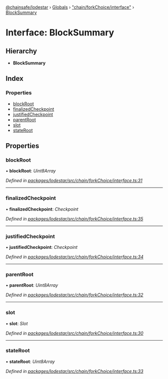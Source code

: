 [@chainsafe/lodestar](../README.md) › [Globals](../globals.md) › ["chain/forkChoice/interface"](../modules/_chain_forkchoice_interface_.md) › [BlockSummary](_chain_forkchoice_interface_.blocksummary.md)

# Interface: BlockSummary

## Hierarchy

* **BlockSummary**

## Index

### Properties

* [blockRoot](_chain_forkchoice_interface_.blocksummary.md#blockroot)
* [finalizedCheckpoint](_chain_forkchoice_interface_.blocksummary.md#finalizedcheckpoint)
* [justifiedCheckpoint](_chain_forkchoice_interface_.blocksummary.md#justifiedcheckpoint)
* [parentRoot](_chain_forkchoice_interface_.blocksummary.md#parentroot)
* [slot](_chain_forkchoice_interface_.blocksummary.md#slot)
* [stateRoot](_chain_forkchoice_interface_.blocksummary.md#stateroot)

## Properties

###  blockRoot

• **blockRoot**: *Uint8Array*

*Defined in [packages/lodestar/src/chain/forkChoice/interface.ts:31](https://github.com/ChainSafe/lodestar/blob/2bf6badbe/packages/lodestar/src/chain/forkChoice/interface.ts#L31)*

___

###  finalizedCheckpoint

• **finalizedCheckpoint**: *Checkpoint*

*Defined in [packages/lodestar/src/chain/forkChoice/interface.ts:35](https://github.com/ChainSafe/lodestar/blob/2bf6badbe/packages/lodestar/src/chain/forkChoice/interface.ts#L35)*

___

###  justifiedCheckpoint

• **justifiedCheckpoint**: *Checkpoint*

*Defined in [packages/lodestar/src/chain/forkChoice/interface.ts:34](https://github.com/ChainSafe/lodestar/blob/2bf6badbe/packages/lodestar/src/chain/forkChoice/interface.ts#L34)*

___

###  parentRoot

• **parentRoot**: *Uint8Array*

*Defined in [packages/lodestar/src/chain/forkChoice/interface.ts:32](https://github.com/ChainSafe/lodestar/blob/2bf6badbe/packages/lodestar/src/chain/forkChoice/interface.ts#L32)*

___

###  slot

• **slot**: *Slot*

*Defined in [packages/lodestar/src/chain/forkChoice/interface.ts:30](https://github.com/ChainSafe/lodestar/blob/2bf6badbe/packages/lodestar/src/chain/forkChoice/interface.ts#L30)*

___

###  stateRoot

• **stateRoot**: *Uint8Array*

*Defined in [packages/lodestar/src/chain/forkChoice/interface.ts:33](https://github.com/ChainSafe/lodestar/blob/2bf6badbe/packages/lodestar/src/chain/forkChoice/interface.ts#L33)*
